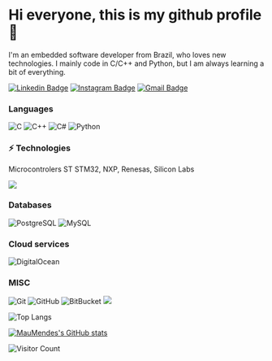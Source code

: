 # Hi everyone, this is my github profile :wave:

I'm an embedded software developer from Brazil, who loves new technologies.
I mainly code in C/C++ and Python, but I am always learning a bit of everything.


[![Linkedin Badge](https://img.shields.io/badge/-MauricioMendes-blue?style=flat-square&logo=Linkedin&logoColor=white&link=https://www.linkedin.com/in/engmauriciomendes/)](https://www.linkedin.com/in/engmauriciomendes/)
[![Instagram Badge](https://img.shields.io/badge/-MauMMendes-purple?style=flat-square&logo=instagram&logoColor=white&link=https://instagram.com/mau.mmendes/)](https://instagram.com/mau.mmendes)
[![Gmail Badge](https://img.shields.io/badge/mauricio.eletrica@gmail.com-c14438?style=flat-square&logo=Gmail&logoColor=white&link=mailto:mauricio.eletrica@gmail.com)](mailto:kanna6501@gmail.com)

### Languages
![C](https://img.shields.io/badge/-C-00599C?style=flat-square&logo=c)
![C++](https://img.shields.io/badge/-C++-00599C?style=flat-square&logo=c++)
![C#](https://img.shields.io/badge/c%23-%23239120.svg?style=flat-square&logo=c-sharp&logoColor=white)
![Python](https://img.shields.io/badge/-Python-black?style=flat-square&logo=Python)

### ⚡ Technologies
Microcontrolers ST STM32, NXP, Renesas, Silicon Labs
<p>
<img src="https://img.shields.io/badge/ESP32%20and%20ESP8266-86592d?style=flat-square&logo=espressif&logoColor=red">

### Databases
![PostgreSQL](https://img.shields.io/badge/-PostgreSQL-336791?style=flat-square&logo=postgresql)
![MySQL](https://img.shields.io/badge/-MySQL-black?style=flat-square&logo=mysql)

### Cloud services
![DigitalOcean](https://img.shields.io/badge/-Digital%20Ocean-darkblue?style=flat-square&logo=digitalocean)
 
### MISC
![Git](https://img.shields.io/badge/-Git-black?style=flat-square&logo=git)
![GitHub](https://img.shields.io/badge/-GitHub-181717?style=flat-square&logo=github)
![BitBucket](https://img.shields.io/badge/-BitBucket-darkblue?style=flat-square&logo=bitbucket)
<img src="https://img.shields.io/badge/Linux-FCC624?style=for-the-badge&logo=linux&logoColor=black">
  
![Top Langs](https://github-readme-stats.vercel.app/api/top-langs/?username=MauMendes&hide=TeX&layout=compact)

[![MauMendes's GitHub stats](https://github-readme-stats.vercel.app/api?username=MauMendes)](https://github.com/MauMendes/)

![Visitor Count](https://api.countapi.xyz/hit/MauMendes/visits?label=Visitors)


